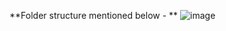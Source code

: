 **Folder structure mentioned below - **
![image](https://github.com/SouravNaga/DemoWebShop-Automation-Framework/assets/46448418/966634ce-49bd-49b9-8f9b-be713d22366e)
